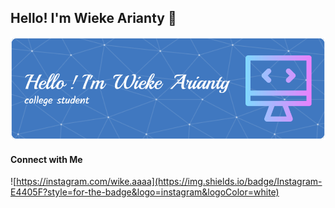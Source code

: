 ## Hello! I'm Wieke Arianty 👋

<!--
**arianty/arianty** is a ✨ _special_ ✨ repository because its `README.md` (this file) appears on your GitHub profile.

Here are some ideas to get you started:

- 🔭 I’m currently working on ...
- 🌱 I’m currently learning ...
- 👯 I’m looking to collaborate on ...
- 🤔 I’m looking for help with ...
- 💬 Ask me about ...
- 📫 How to reach me: ...
- 😄 Pronouns: ...
- ⚡ Fun fact: ...
-->
![arianty](img/github-header-image.png)

#### Connect with Me
![https://instagram.com/wike.aaaa](https://img.shields.io/badge/Instagram-E4405F?style=for-the-badge&logo=instagram&logoColor=white)
